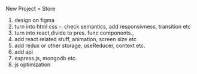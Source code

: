 New Project = Store

1. design on figma 
2. turn into html css
-. check semantics, add responsivness, transition etc
3. turn into react,divide to pres. func components., 
4. add react related stuff, animation, screen size etc
4. add redux or other storage, useReducer, context etc.
5. add api
6. express.js, mongodb etc.
6. js optimization
